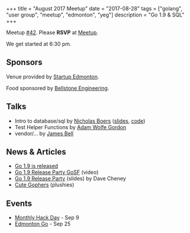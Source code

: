 +++
title = "August 2017 Meetup"
date = "2017-08-28"
tags = ["golang", "user group", "meetup", "edmonton", "yeg"]
description = "Go 1.9 & SQL"
+++

Meetup [#42](https://github.com/edmontongo/presentations/issues/69). Please **RSVP** at [Meetup](https://www.meetup.com/startupedmonton/events/mtqsmnywlblc/).

We get started at 6:30 pm.

## Sponsors 

Venue provided by [Startup Edmonton](http://www.startupedmonton.com/).

Food sponsored by [Bellstone Engineering](https://bellstone.ca/). 

## Talks

* Intro to database/sql by [Nicholas Boers](https://github.com/boersn) ([slides](https://go-talks.appspot.com/github.com/edmontongo/presentations/2017-08/intro-to-database-sql/database-sql.slide#1), [code](https://github.com/edmontongo/presentations/tree/master/2017-08/intro-to-database-sql/assess))
* Test Helper Functions by [Adam Wolfe Gordon](https://github.com/adamwg)
* vendor/... by [James Bell](https://github.com/stellentus)

## News & Articles

* [Go 1.9 is released](https://blog.golang.org/go1.9)
* [Go 1.9 Release Party GoSF](https://www.youtube.com/watch?v=WB9UUWNIhm4&t=195s) (video)
* [Go 1.9 Release Party](http://talks.godoc.org/github.com/davecheney/go-1.9-release-party/presentation.slide#1) (slides) by Dave Cheney
* [Cute Gophers](https://gopher.golangmarket.com/) (plushies)

## Events

* [Monthly Hack Day](https://www.meetup.com/startupedmonton/events/241572140/) - Sep 9
* [Edmonton Go](https://www.meetup.com/startupedmonton/events/242022549/) - Sep 25
